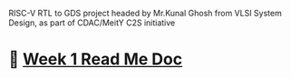 RISC-V RTL to GDS project headed by Mr.Kunal Ghosh from VLSI System Design, as part of CDAC/MeitY C2S initiative

# 🚀 [Week 1 Read Me Doc](https://github.com/Mtg2code/vsdRiscvSoc/blob/main/week1/Readme.md)
